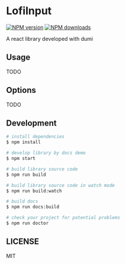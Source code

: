 # LofiInput

[![NPM version](https://img.shields.io/npm/v/LofiInput.svg?style=flat)](https://npmjs.org/package/LofiInput)
[![NPM downloads](http://img.shields.io/npm/dm/LofiInput.svg?style=flat)](https://npmjs.org/package/LofiInput)

A react library developed with dumi

## Usage

TODO

## Options

TODO

## Development

```bash
# install dependencies
$ npm install

# develop library by docs demo
$ npm start

# build library source code
$ npm run build

# build library source code in watch mode
$ npm run build:watch

# build docs
$ npm run docs:build

# check your project for potential problems
$ npm run doctor
```

## LICENSE

MIT
